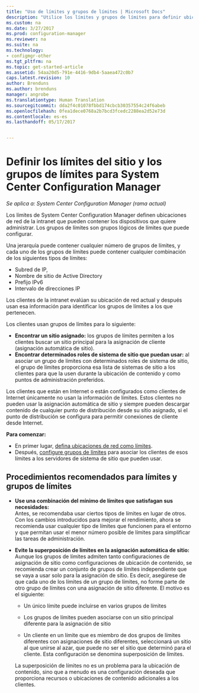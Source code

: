 ```yaml
---
title: "Uso de límites y grupos de límites | Microsoft Docs"
description: "Utilice los límites y grupos de límites para definir ubicaciones de red y sistemas de sitio accesibles para dispositivos administrados."
ms.custom: na
ms.date: 3/27/2017
ms.prod: configuration-manager
ms.reviewer: na
ms.suite: na
ms.technology:
- configmgr-other
ms.tgt_pltfrm: na
ms.topic: get-started-article
ms.assetid: 54aa20d5-791e-4416-9db4-5aaea472c0b7
caps.latest.revision: 10
author: Brenduns
ms.author: brenduns
manager: angrobe
ms.translationtype: Human Translation
ms.sourcegitcommit: dda2f4c01078fbbd174cbcb30357554c24f6abeb
ms.openlocfilehash: 0fea1dece0768a2b7bcd3fcedc2288ea2d52e73d
ms.contentlocale: es-es
ms.lasthandoff: 05/17/2017


---
```

# <a name="define-site-boundaries-and-boundary-groups-for-system-center-configuration-manager"></a>Definir los límites del sitio y los grupos de límites para System Center Configuration Manager

*Se aplica a: System Center Configuration Manager (rama actual)*

Los límites de System Center Configuration Manager definen ubicaciones de red de la intranet que pueden contener los dispositivos que quiere administrar. Los grupos de límites son grupos lógicos de límites que puede configurar.

 Una jerarquía puede contener cualquier número de grupos de límites, y cada uno de los grupos de límites puede contener cualquier combinación de los siguientes tipos de límites:  

-   Subred de IP,  
-   Nombre de sitio de Active Directory  
-   Prefijo IPv6  
-   Intervalo de direcciones IP  

Los clientes de la intranet evalúan su ubicación de red actual y después usan esa información para identificar los grupos de límites a los que pertenecen.  

 Los clientes usan grupos de límites para lo siguiente:  
-   **Encontrar un sitio asignado:** los grupos de límites permiten a los clientes buscar un sitio principal para la asignación de cliente (asignación automática de sitio).  
-   **Encontrar determinados roles de sistema de sitio que puedan usar:** al asociar un grupo de límites con determinados roles de sistema de sitio, el grupo de límites proporciona esa lista de sistemas de sitio a los clientes para que la usen durante la ubicación de contenido y como puntos de administración preferidos.  

Los clientes que están en Internet o están configurados como clientes de Internet únicamente no usan la información de límites. Estos clientes no pueden usar la asignación automática de sitio y siempre pueden descargar contenido de cualquier punto de distribución desde su sitio asignado, si el punto de distribución se configura para permitir conexiones de cliente desde Internet.  

**Para comenzar:**
- En primer lugar, [defina ubicaciones de red como límites](/sccm/core/servers/deploy/configure/boundaries).
- Después, [configure grupos de límites](/sccm/core/servers/deploy/configure/boundary-groups) para asociar los clientes de esos límites a los servidores de sistema de sitio que pueden usar.



##  <a name="BKMK_BoundaryBestPractices"></a> Procedimientos recomendados para límites y grupos de límites  

-   **Use una combinación del mínimo de límites que satisfagan sus necesidades:**  
   Antes, se recomendaba usar ciertos tipos de límites en lugar de otros. Con los cambios introducidos para mejorar el rendimiento, ahora se recomienda usar cualquier tipo de límites que funcionen para el entorno y que permitan usar el menor número posible de límites para simplificar las tareas de administración.      

-   **Evite la superposición de límites en la asignación automática de sitio:**  
     Aunque los grupos de límites admiten tanto configuraciones de asignación de sitio como configuraciones de ubicación de contenido, se recomienda crear un conjunto de grupos de límites independiente que se vaya a usar solo para la asignación de sitio. Es decir, asegúrese de que cada uno de los límites de un grupo de límites, no forme parte de otro grupo de límites con una asignación de sitio diferente. El motivo es el siguiente:  

    -   Un único límite puede incluirse en varios grupos de límites  

    -   Los grupos de límites pueden asociarse con un sitio principal diferente para la asignación de sitio  

    -   Un cliente en un límite que es miembro de dos grupos de límites diferentes con asignaciones de sitio diferentes, seleccionará un sitio al que unirse al azar, que puede no ser el sitio que determinó para el cliente.  Esta configuración se denomina superposición de límites.  

     La superposición de límites no es un problema para la ubicación de contenido, sino que a menudo es una configuración deseada que proporciona recursos o ubicaciones de contenido adicionales a los clientes.  

